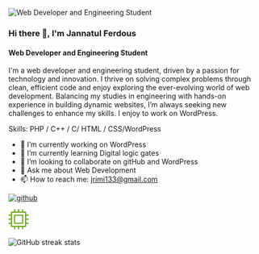 ![Web Developer and Engineering Student](https://t4.ftcdn.net/jpg/02/83/46/33/360_F_283463385_mfnrx6RPU3BqObhVuVjYZjeZ5pegE7xq.jpg)

### Hi there 👋, I'm Jannatul Ferdous
#### Web Developer and Engineering Student


I'm a web developer and engineering student, driven by a passion for technology and innovation. I thrive on solving complex problems through clean, efficient code and enjoy exploring the ever-evolving world of web development. Balancing my studies in engineering with hands-on experience in building dynamic websites, I’m always seeking new challenges to enhance my skills. I enjoy to work on WordPress.

Skills: PHP / C++ / C/ HTML / CSS/WordPress

- 🔭 I’m currently working on WordPress 
- 🌱 I’m currently learning Digital logic gates 
- 👯 I’m looking to collaborate on gitHub and WordPress 
- 💬 Ask me about Web Development 
- 📫 How to reach me: jrimi133@gmail.com 


[<img src='https://cdn.jsdelivr.net/npm/simple-icons@3.0.1/icons/github.svg' alt='github' height='40'>](https://github.com/Jannatul3760)  

<a href='https://docs.github.com/en/developers'><img src='https://raw.githubusercontent.com/acervenky/animated-github-badges/master/assets/devbadge.gif' width='40' height='40'></a> 

![GitHub streak stats](https://streak-stats.demolab.com/?user=Jannatul3760)  


